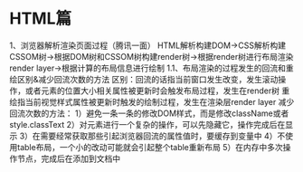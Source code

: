 # HTML篇
1、浏览器解析渲染页面过程（腾讯一面）
HTML解析构建DOM->CSS解析构建CSSOM树->根据DOM树和CSSOM树构建render树->根据render树进行布局渲染render layer->根据计算的布局信息进行绘制
1.1、布局渲染的过程发生的回流和重绘区别&减少回流次数的方法
区别：回流的话指当前窗口发生改变，发生滚动操作，或者元素的位置大小相关属性被更新时会触发布局过程，发生在render树
重绘指当前视觉样式属性被更新时触发的绘制过程，发生在渲染层render layer
减少回流次数的方法：
1）避免一条一条的修改DOM样式，而是修改className或者style.classText
2）对元素进行一个复杂的操作，可以先隐藏它，操作完成后在显示
3）在需要经常获取那些引起浏览器回流的属性值时，要缓存到变量中
4）不使用table布局，一个小的改动可能就会引起整个table重新布局
5）在内存中多次操作节点，完成后在添加到文档中